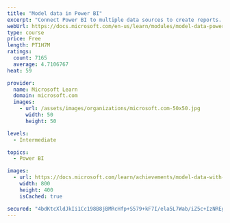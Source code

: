 ```yaml
---
title: "Model data in Power BI"
excerpt: "Connect Power BI to multiple data sources to create reports. Define the relationship between your data sources."
webUrl: https://docs.microsoft.com/en-us/learn/modules/model-data-power-bi/
type: course
price: Free
length: PT1H7M
ratings:
  count: 7165
  average: 4.7106767
heat: 59

provider:
  name: Microsoft Learn
  domain: microsoft.com
  images:
    - url: /assets/images/organizations/microsoft.com-50x50.jpg
      width: 50
      height: 50

levels:
  - Intermediate

topics:
  - Power BI

images:
  - url: https://docs.microsoft.com/learn/achievements/model-data-with-power-bi-desktop-social.png
    width: 800
    height: 400
    isCached: true

secured: "4bdKtcXldJkIi1Cc198B8jBMRcHfp+S579+kF7I/ela5L7Wab/iZ5c+IzNREg3k3189fQ1FPwzn1iKsPJduMHAZt7hNu8jrnNHDch97ImJ0fun3YtMIbqFFNnmIQrf9PmP8Td7Duw8OkW6Bnnh5jP1G5/UaDbHSOLUDHzgmapEirwHngkBo4jRnXZf86+neqn3sRv/QRcKpgy02iQtv6DEewIPKs7TR8DptWjIvia3vK1mtWf1GosYp87b+AlJns7JC6dnl53F3ZnyuxoWd4Zi5luIm99a+Y7zU3KrGda4lQ5MA46/xn6lj5olvWcsxFlH2tlKQKMXqtZj4Blv6Ut2CjLvyzV5VUsM9xT2aR5cCewSjBYeZjA245zRhQYAaRacGUEhsELKDwr8QzlZEncLC5aD5+P2czIrrGZl/y8zg=;q6hHlX/QMGWJoEYykDSLWQ=="
---
```


